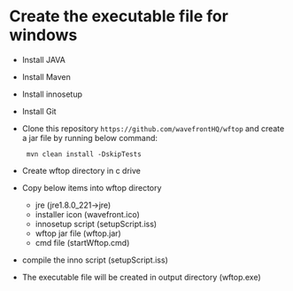 # Create the executable file for windows
  * Install JAVA
  * Install Maven
  * Install innosetup
  * Install Git
  * Clone this repository `https://github.com/wavefrontHQ/wftop` and create 
  a jar file by running below command:
        
         mvn clean install -DskipTests
    
  * Create wftop directory in c drive
  * Copy below items into wftop directory
    * jre (jre1.8.0_221->jre)
    * installer icon (wavefront.ico)
    * innosetup script (setupScript.iss)
    * wftop jar file (wftop.jar)
    * cmd file (startWftop.cmd)
  * compile the inno script (setupScript.iss)
  * The executable file will be created in output directory (wftop.exe)